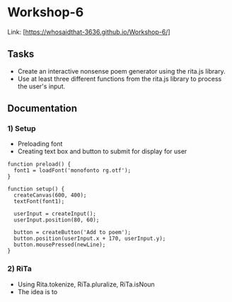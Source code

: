 # Workshop-6
Link: [https://whosaidthat-3636.github.io/Workshop-6/]

## Tasks
- Create an interactive nonsense poem generator using the rita.js library.
- Use at least three different functions from the rita.js library to process the user's input.

## Documentation
### 1) Setup 
- Preloading font
- Creating text box and button to submit for display for user
```
function preload() {
  font1 = loadFont('monofonto rg.otf');
}

function setup() {
  createCanvas(600, 400);
  textFont(font1);

  userInput = createInput();
  userInput.position(80, 60);

  button = createButton('Add to poem');
  button.position(userInput.x + 170, userInput.y);
  button.mousePressed(newLine);
}
```

### 2) RiTa
- Using Rita.tokenize, RiTa.pluralize, RiTa.isNoun
- The idea is to 
